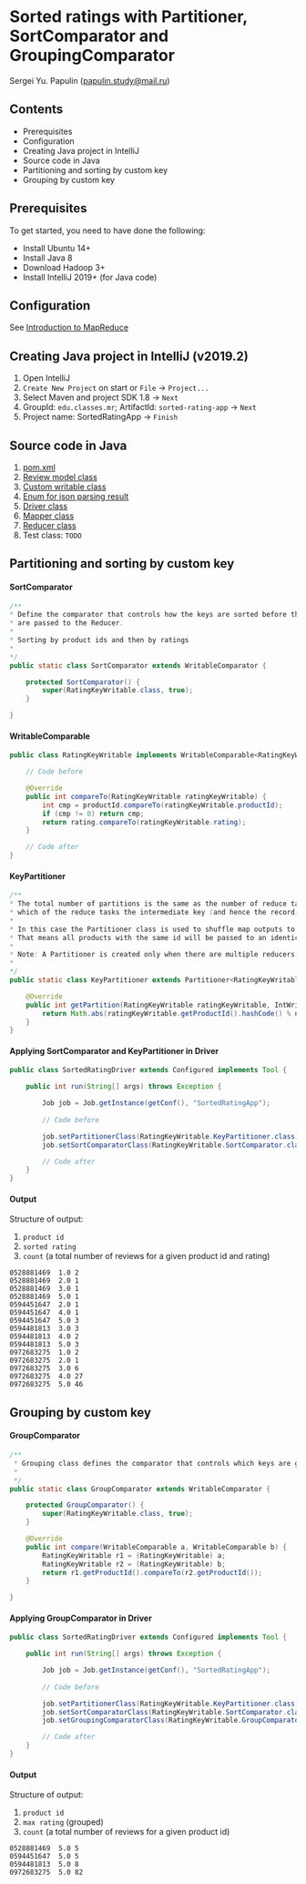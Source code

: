 # Sorted ratings with Partitioner, SortComparator and GroupingComparator
Sergei Yu. Papulin (papulin.study@mail.ru)

## Contents

- Prerequisites
- Configuration
- Creating Java project in IntelliJ
- Source code in Java
- Partitioning and sorting by custom key
- Grouping by custom key

## Prerequisites

To get started, you need to have done the following:

- Install Ubuntu 14+
- Install Java 8
- Download Hadoop 3+
- Install IntelliJ 2019+ (for Java code)

## Configuration

See [Introduction to MapReduce](mapreduce_basics.md)

## Creating Java project in IntelliJ (v2019.2)

1) Open IntelliJ
2) `Create New Project` on start or `File` -> `Project...`
3) Select Maven and project SDK 1.8 -> `Next`
4) GroupId: `edu.classes.mr`; ArtifactId: `sorted-rating-app` -> `Next`
4) Project name: SortedRatingApp -> `Finish`

## Source code in Java

1. [pom.xml](/code_java/SortedRatingApp/pom.xml)
2. [Review model class](/code_java/SortedRatingApp/src/main/java/edu/classes/mr/Review.java)
3. [Custom writable class](/code_java/SortedRatingApp/src/main/java/edu/classes/mr/RatingKeyWritable.java)
4. [Enum for json parsing result](/code_java/SortedRatingApp/src/main/java/edu/classes/mr/ReviewState.java)
5. [Driver class](/code_java/SortedRatingApp/src/main/java/edu/classes/mr/SortedRatingDriver.java)
6. [Mapper class](/code_java/SortedRatingApp/src/main/java/edu/classes/mr/SortedRatingMapper.java)
7. [Reducer class](/code_java/SortedRatingApp/src/main/java/edu/classes/mr/SortedRatingReducer.java)
8. Test class: `TODO`

## Partitioning and sorting by custom key

#### SortComparator

```java
/**
* Define the comparator that controls how the keys are sorted before they
* are passed to the Reducer.
*
* Sorting by product ids and then by ratings
*
*/
public static class SortComparator extends WritableComparator {

    protected SortComparator() {
        super(RatingKeyWritable.class, true);
    }

}
```

#### WritableComparable

```java
public class RatingKeyWritable implements WritableComparable<RatingKeyWritable> {

    // Code before

    @Override
    public int compareTo(RatingKeyWritable ratingKeyWritable) {
        int cmp = productId.compareTo(ratingKeyWritable.productId);
        if (cmp != 0) return cmp;
        return rating.compareTo(ratingKeyWritable.rating);
    }

    // Code after
}

```

#### KeyPartitioner

```java
/**
* The total number of partitions is the same as the number of reduce tasks for the job. Hence this controls
* which of the reduce tasks the intermediate key (and hence the record) is sent for reduction.
*
* In this case the Partitioner class is used to shuffle map outputs to reducers by product ids.
* That means all products with the same id will be passed to an identical reducer
*
* Note: A Partitioner is created only when there are multiple reducers.
*
*/
public static class KeyPartitioner extends Partitioner<RatingKeyWritable, IntWritable> {

    @Override
    public int getPartition(RatingKeyWritable ratingKeyWritable, IntWritable intWritable, int numPartitions) {
        return Math.abs(ratingKeyWritable.getProductId().hashCode() % numPartitions);
    }
}

```

#### Applying SortComparator and KeyPartitioner in Driver

```java
public class SortedRatingDriver extends Configured implements Tool {

    public int run(String[] args) throws Exception {

        Job job = Job.getInstance(getConf(), "SortedRatingApp");
        
        // Code before

        job.setPartitionerClass(RatingKeyWritable.KeyPartitioner.class);
        job.setSortComparatorClass(RatingKeyWritable.SortComparator.class);

        // Code after
    }
}
```

#### Output

Structure of output:

1. `product id` 
2. `sorted rating` 
3. `count` (a total number of reviews for a given product id and rating)

```
0528881469	1.0	2
0528881469	2.0	1
0528881469	3.0	1
0528881469	5.0	1
0594451647	2.0	1
0594451647	4.0	1
0594451647	5.0	3
0594481813	3.0	3
0594481813	4.0	2
0594481813	5.0	3
0972683275	1.0	2
0972683275	2.0	1
0972683275	3.0	6
0972683275	4.0	27
0972683275	5.0	46
```


## Grouping by custom key

#### GroupComparator

```java
/**
 * Grouping class defines the comparator that controls which keys are grouped together
 *
 */
public static class GroupComparator extends WritableComparator {

    protected GroupComparator() {
        super(RatingKeyWritable.class, true);
    }

    @Override
    public int compare(WritableComparable a, WritableComparable b) {
        RatingKeyWritable r1 = (RatingKeyWritable) a;
        RatingKeyWritable r2 = (RatingKeyWritable) b;
        return r1.getProductId().compareTo(r2.getProductId());
    }

}
```

#### Applying GroupComparator in Driver

```java
public class SortedRatingDriver extends Configured implements Tool {

    public int run(String[] args) throws Exception {

        Job job = Job.getInstance(getConf(), "SortedRatingApp");
        
        // Code before

        job.setPartitionerClass(RatingKeyWritable.KeyPartitioner.class);
        job.setSortComparatorClass(RatingKeyWritable.SortComparator.class);
        job.setGroupingComparatorClass(RatingKeyWritable.GroupComparator.class);

        // Code after
    }
}
```

#### Output

Structure of output:

1. `product id` 
2. `max rating` (grouped)
3. `count` (a total number of reviews for a given product id)


```
0528881469	5.0	5
0594451647	5.0	5
0594481813	5.0	8
0972683275	5.0	82
```